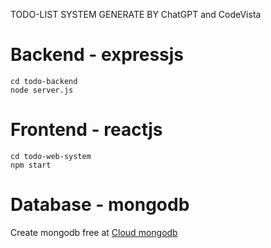 TODO-LIST SYSTEM GENERATE BY ChatGPT and CodeVista

# Backend - expressjs

```
cd todo-backend
node server.js
```

# Frontend - reactjs

```
cd todo-web-system
npm start
```

# Database - mongodb

Create mongodb free at [Cloud mongodb](https://cloud.mongodb.com/v2)